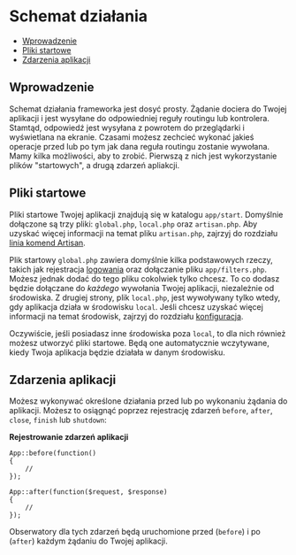 # Schemat działania

- [Wprowadzenie](#overview)
- [Pliki startowe](#start-files)
- [Zdarzenia aplikacji](#application-events)

<a name="overview"></a>
## Wprowadzenie

Schemat działania frameworka jest dosyć prosty. Żądanie dociera do Twojej aplikacji i jest wysyłane do odpowiedniej reguły routingu lub kontrolera. Stamtąd, odpowiedź jest wysyłana z powrotem do przeglądarki i wyświetlana na ekranie. Czasami możesz zechcieć wykonać jakieś operacje przed lub po tym jak dana reguła routingu zostanie wywołana. Mamy kilka możliwości, aby to zrobić. Pierwszą z nich jest wykorzystanie plików "startowych", a drugą zdarzeń apliakcji.

<a name="start-files"></a>
## Pliki startowe

Pliki startowe Twojej aplikacji znajdują się w katalogu `app/start`. Domyślnie dołączone są trzy pliki: `global.php`, `local.php` oraz `artisan.php`. Aby uzyskać więcej informacji na temat pliku `artisan.php`, zajrzyj do rozdziału [linia komend Artisan](/commands#registering-commands).

Plik startowy `global.php` zawiera domyślnie kilka podstawowych rzeczy, takich jak rejestracja [logowania](/errors) oraz dołączanie pliku `app/filters.php`. Możesz jednak dodać do tego pliku cokolwiek tylko chcesz. To co dodasz będzie dołączane do _każdego_ wywołania Twojej aplikacji, niezależnie od środowiska. Z drugiej strony, plik `local.php`, jest wywoływany tylko wtedy, gdy aplikacja działa w środowisku `local`. Jeśli chcesz uzyskać więcej informacji na temat środowisk, zajrzyj do rozdziału [konfiguracja](/configuration).

Oczywiście, jeśli posiadasz inne środowiska poza `local`, to dla nich również możesz utworzyć pliki startowe. Będą one automatycznie wczytywane, kiedy Twoja aplikacja będzie działała w danym środowisku.

<a name="application-events"></a>
## Zdarzenia aplikacji

Możesz wykonywać określone działania przed lub po wykonaniu żądania do aplikacji. Możesz to osiągnąć poprzez rejestrację zdarzeń `before`, `after`, `close`, `finish` lub `shutdown`: 

**Rejestrowanie zdarzeń aplikacji**

	App::before(function()
	{
		//
	});

	App::after(function($request, $response)
	{
		//
	});

Obserwatory dla tych zdarzeń będą uruchomione przed (`before`) i po (`after`) każdym żądaniu do Twojej aplikacji.
